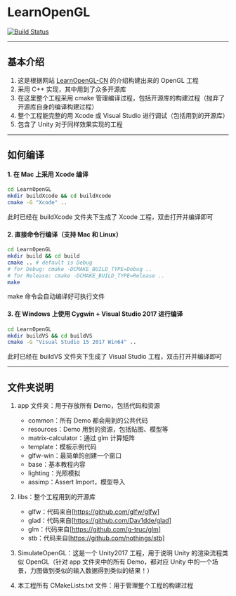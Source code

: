 # LearnOpenGL

[![Build Status](https://travis-ci.com/zhyingkun/LearnOpenGL.svg)](https://travis-ci.com/zhyingkun/LearnOpenGL)

---

## 基本介绍

1. 这是根据网站 [LearnOpenGL-CN](https://learnopengl-cn.github.io) 的介绍构建出来的 OpenGL 工程
2. 采用 C++ 实现，其中用到了众多开源库
3. 在这里整个工程采用 cmake 管理编译过程，包括开源库的构建过程（抛弃了开源库自身的编译构建过程）
4. 整个工程能完整的用 Xcode 或 Visual Studio 进行调试（包括用到的开源库）
5. 包含了 Unity 对于同样效果实现的工程

---

## 如何编译

#### 1. 在 Mac 上采用 Xcode 编译

```bash
cd LearnOpenGL
mkdir buildXcode && cd buildXcode
cmake -G "Xcode" ..
```

此时已经在 buildXcode 文件夹下生成了 Xcode 工程，双击打开并编译即可

#### 2. 直接命令行编译（支持 Mac 和 Linux）

```bash
cd LearnOpenGL
mkdir build && cd build
cmake .. # default is Debug
# for Debug: cmake -DCMAKE_BUILD_TYPE=Debug ..
# for Release: cmake -DCMAKE_BUILD_TYPE=Release ..
make
```

make 命令会自动编译好可执行文件

#### 3. 在 Windows 上使用 Cygwin + Visual Studio 2017 进行编译

```bash
cd LearnOpenGL
mkdir buildVS && cd buildVS
cmake -G "Visual Studio 15 2017 Win64" ..
```

此时已经在 buildVS 文件夹下生成了 Visual Studio 工程，双击打开并编译即可

---

## 文件夹说明

1. app 文件夹：用于存放所有 Demo，包括代码和资源

   - common：所有 Demo 都会用到的公共代码
   - resources：Demo 用到的资源，包括贴图、模型等
   - matrix-calculator：通过 glm 计算矩阵
   - template：模板示例代码
   - glfw-win：最简单的创建一个窗口
   - base：基本教程内容
   - lighting：光照模拟
   - assimp：Assert Import，模型导入

2. libs：整个工程用到的开源库

   - glfw：代码来自[https://github.com/glfw/glfw]
   - glad：代码来自[https://github.com/Dav1dde/glad]
   - glm：代码来自[https://github.com/g-truc/glm]
   - stb：代码来自[https://github.com/nothings/stb]

3. SimulateOpenGL：这是一个 Unity2017 工程，用于说明 Unity 的渲染流程类似 OpenGL（针对 app 文件夹中的所有 Demo，都对应 Unity 中的一个场景，力图做到类似的输入数据得到类似的结果！）

4. 本工程所有 CMakeLists.txt 文件：用于管理整个工程的构建过程
